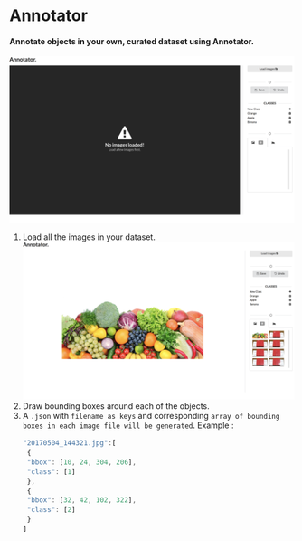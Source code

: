 # Annotator
#### Annotate objects in your own, curated dataset using Annotator.
![alt text](https://raw.githubusercontent.com/KaunilD/annotator/master/public/assets/0.png)
1. Load all the images in your dataset.
![alt text](https://raw.githubusercontent.com/KaunilD/annotator/master/public/assets/1.png)
2. Draw bounding boxes around each of the objects.
3. A `.json` with `filename as keys` and corresponding `array of bounding boxes in each image file will be generated`.
   Example :
   ```javascript
   "20170504_144321.jpg":[
    {
    "bbox": [10, 24, 304, 206],
    "class": [1]
    },
    {
    "bbox": [32, 42, 102, 322],
    "class": [2]
    }
   ]
   ```

